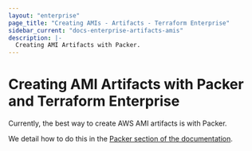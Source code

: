 ```yaml
---
layout: "enterprise"
page_title: "Creating AMIs - Artifacts - Terraform Enterprise"
sidebar_current: "docs-enterprise-artifacts-amis"
description: |-
  Creating AMI Artifacts with Packer.
---
```



# Creating AMI Artifacts with Packer and Terraform Enterprise

Currently, the best way to create AWS AMI artifacts is with Packer.

We detail how to do this in the [Packer section of the documentation](docs/enterprise/packer/artifacts/creating-amis.html).
